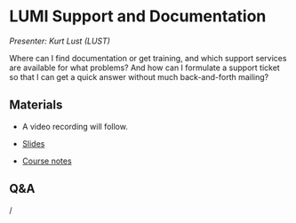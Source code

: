 # LUMI Support and Documentation

*Presenter: Kurt Lust (LUST)*

Where can I find documentation or get training, and which support services are 
available for what problems? And how can I formulate a support ticket so that I can
get a quick answer without much back-and-forth mailing?


## Materials

<!--
Materials will be made available after the lecture
-->

<!--
<video src="https://462000265.lumidata.eu/2day-next/recordings/06-Support.mp4" controls="controls">
</video>
-->
-   A video recording will follow.

-   [Slides](https://462000265.lumidata.eu/2day-next/files/LUMI-2day-next-06-Support.pdf)

-   [Course notes](06-Support.md)


## Q&A

/
